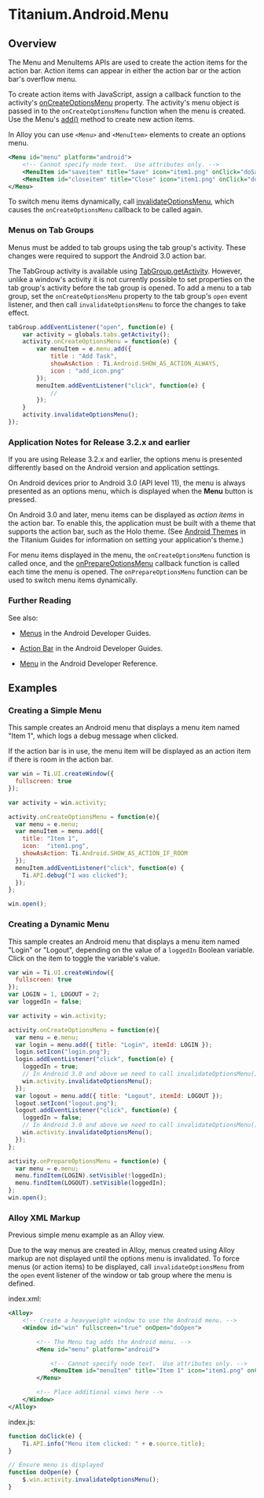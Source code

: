 # Titanium.Android.Menu

<TypeHeader/>

## Overview

The Menu and MenuItems APIs are used to create the action items
for the action bar. Action items can appear in either the action bar or the action bar's
overflow menu.

To create action items with JavaScript, assign a callback function to the activity's
[onCreateOptionsMenu](Titanium.Android.Activity.onCreateOptionsMenu) property.
The activity's menu object is passed in to the `onCreateOptionsMenu` function when the menu is created.
Use the Menu's [add()](Titanium.Android.Menu.add) method to create new action items.

In Alloy you can use `<Menu>` and `<MenuItem>` elements to create an options menu.

``` xml
<Menu id="menu" platform="android">
    <!-- Cannot specify node text.  Use attributes only. -->
    <MenuItem id="saveitem" title="Save" icon="item1.png" onClick="doSave" />
    <MenuItem id="closeitem" title="Close" icon="item1.png" onClick="doClose" />
</Menu>
```

To switch menu items dynamically, call
[invalidateOptionsMenu](Titanium.Android.Activity.invalidateOptionsMenu), which causes
the `onCreateOptionsMenu` callback to be called again.

### Menus on Tab Groups

Menus must be added to tab groups using the tab group's
activity. These changes were required to support the Android 3.0 action bar.

The TabGroup activity is available using [TabGroup.getActivity](Titanium.UI.TabGroup.getActivity).
However, unlike a window's activity it is not currently possible to set properties on
the tab group's activity before the tab group is opened. To add a menu to a tab group,
set the `onCreateOptionsMenu` property to the tab group's `open` event listener, and
then call `invalidateOptionsMenu` to force the changes to take effect.

``` js
tabGroup.addEventListener("open", function(e) {
    var activity = globals.tabs.getActivity();
    activity.onCreateOptionsMenu = function(e) {
        var menuItem = e.menu.add({
            title : "Add Task",
            showAsAction : Ti.Android.SHOW_AS_ACTION_ALWAYS,
            icon : "add_icon.png"
        });
        menuItem.addEventListener("click", function(e) {
            //
        });
    }
    activity.invalidateOptionsMenu();
});
```

### Application Notes for Release 3.2.x and earlier

If you are using Release 3.2.x and earlier, the options menu is presented differently
based on the Android version and application settings.

On Android devices prior to Android 3.0 (API level 11), the menu is always presented
as an options menu, which is displayed when the **Menu** button is pressed.

On Android 3.0 and later, menu items can be displayed as _action items_ in the action
bar. To enable this, the application must be built with a theme that supports the
action bar, such as the Holo theme. (See
[Android Themes](https://docs.appcelerator.com/platform/latest/#!/guide/Android_Themes) in
the Titanium Guides for information on setting your application's theme.)

For menu items displayed in the menu, the `onCreateOptionsMenu` function is called
once, and the [onPrepareOptionsMenu](Titanium.Android.Activity.onPrepareOptionsMenu) callback function is called each
time the menu is opened. The `onPrepareOptionsMenu` function can be used to switch menu items dynamically.

### Further Reading

See also:

*   [Menus](https://developer.android.com/guide/topics/ui/menus.html) in the
    Android Developer Guides.

*   [Action Bar](https://developer.android.com/guide/topics/ui/actionbar.html) in
    the Android Developer Guides.

*   [Menu](https://developer.android.com/reference/android/view/Menu.html)
    in the Android Developer Reference.

## Examples

### Creating a Simple Menu

This sample creates an Android menu that displays a menu item named "Item 1",
which logs a debug message when clicked.

If the action bar is in use, the menu item will be displayed as an action item if there is room in the action bar.

``` js
var win = Ti.UI.createWindow({
  fullscreen: true
});

var activity = win.activity;

activity.onCreateOptionsMenu = function(e){
  var menu = e.menu;
  var menuItem = menu.add({
    title: "Item 1",
    icon:  "item1.png",
    showAsAction: Ti.Android.SHOW_AS_ACTION_IF_ROOM
  });
  menuItem.addEventListener("click", function(e) {
    Ti.API.debug("I was clicked");
  });
};

win.open();
```

### Creating a Dynamic Menu

This sample creates an Android menu that displays a menu item named
"Login" or "Logout", depending on the value of a `loggedIn` Boolean variable.
Click on the item to toggle the variable's value.

``` js
var win = Ti.UI.createWindow({
  fullscreen: true
});
var LOGIN = 1, LOGOUT = 2;
var loggedIn = false;

var activity = win.activity;

activity.onCreateOptionsMenu = function(e){
  var menu = e.menu;
  var login = menu.add({ title: "Login", itemId: LOGIN });
  login.setIcon("login.png");
  login.addEventListener("click", function(e) {
    loggedIn = true;
    // In Android 3.0 and above we need to call invalidateOptionsMenu() for menu changes at runtime
    win.activity.invalidateOptionsMenu();
  });
  var logout = menu.add({ title: "Logout", itemId: LOGOUT });
  logout.setIcon("logout.png");
  logout.addEventListener("click", function(e) {
    loggedIn = false;
    // In Android 3.0 and above we need to call invalidateOptionsMenu() for menu changes at runtime
    win.activity.invalidateOptionsMenu();
  });
};

activity.onPrepareOptionsMenu = function(e) {
  var menu = e.menu;
  menu.findItem(LOGIN).setVisible(!loggedIn);
  menu.findItem(LOGOUT).setVisible(loggedIn);
};
win.open();
```

### Alloy XML Markup

Previous simple menu example as an Alloy view.

Due to the way menus are created in Alloy, menus created using Alloy markup are not
displayed until the options menu is invalidated. To force menus (or action items)
to be displayed, call `invalidateOptionsMenu` from the `open` event listener of the window or tab group
where the menu is defined.

index.xml:
``` xml
<Alloy>
    <!-- Create a heavyweight window to use the Android menu. -->
    <Window id="win" fullscreen="true" onOpen="doOpen">

        <!-- The Menu tag adds the Android menu. -->
        <Menu id="menu" platform="android">

            <!-- Cannot specify node text.  Use attributes only. -->
            <MenuItem id="menuItem" title="Item 1" icon="item1.png" onClick="doClick" showAsAction="Ti.Android.SHOW_AS_ACTION_IF_ROOM" />
        </Menu>

        <!-- Place additional views here -->
    </Window>
</Alloy>
```

index.js:
``` js
function doClick(e) {
    Ti.API.info("Menu item clicked: " + e.source.title);
}

// Ensure menu is displayed
function doOpen(e) {
    $.win.activity.invalidateOptionsMenu();
}
```

<ApiDocs/>
